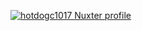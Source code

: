 [![hotdogc1017 Nuxter profile](https://nuxters.nuxt.com/card/hotdogc1017/og.png)](https://nuxters.nuxt.com/hotdogc1017)
